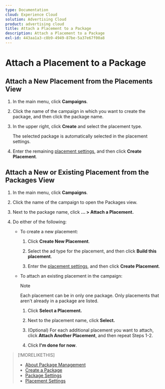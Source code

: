 ```yaml
---
type: Documentation
cloud: Experience Cloud
solution: Advertising Cloud
product: advertising cloud
title: Attach a Placement to a Package
description: Attach a Placement to a Package
exl-id: 443aa1a3-c8b9-4949-87be-5a37e67f00a8
---
```

# Attach a Placement to a Package

## Attach a New Placement from the Placements View

1. In the main menu, click **Campaigns**.

1. Click the name of the campaign in which you want to create the package, and then click the package name.

1. In the upper right, click **Create** and select the placement type.

     The selected package is automatically selected in the placement settings.

1. Enter the remaining [placement settings](/help/dsp/campaign-management/placements/placement-settings.md), and then click **Create Placement**.

## Attach a New or Existing Placement from the Packages View

1. In the main menu, click **Campaigns**.

1. Click the name of the campaign to open the Packages view.

1. Next to the package name, click  **... > Attach a Placement.**

1. Do either of the following:

    * To create a new placement:

        1. Click **Create New Placement**.

        1.  Select the ad type for the placement, and then click **Build this placement**.

        1. Enter the [placement settings](/help/dsp/campaign-management/placements/placement-settings.md), and then click **Create Placement**.

    * To attach an existing placement in the campaign:

       >[!NOTE]
       >
       >Each placement can be in only one package. Only placements that aren't already in a package are listed.
    
        1. Click **Select a Placement.**

        1. Next to the placement name, click **Select.**

        1. (Optional) For each additional placement you want to attach, click **Attach Another Placement**, and then repeat Steps 1-2.

        1. Click **I'm done for now**.

>[!MORELIKETHIS]
>
>* [About Package Management](package-about.md)
>* [Create a Package](package-create.md)
>* [Package Settings](package-settings.md)
>* [Placement Settings](/help/dsp/campaign-management/placements/placement-settings.md)
